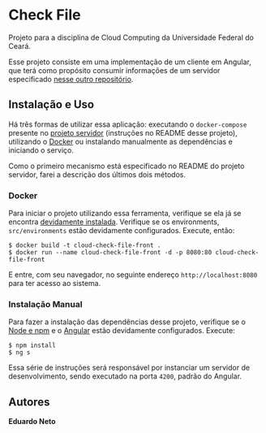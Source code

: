 # Check File

Projeto para a disciplina de Cloud Computing da Universidade Federal do Ceará.

Esse projeto consiste em uma implementação de um cliente em Angular, que terá como propósito consumir informações de um servidor especificado [nesse outro repositório](https://github.com/pyduh/cloud-check-file.back).


## Instalação e Uso

Há três formas de utilizar essa aplicação: executando o `docker-compose` presente no [projeto servidor](https://github.com/pyduh/cloud-check-file.back) (instruções no README desse projeto), utilizando o [Docker](https://docs.docker.com/) ou instalando manualmente as dependências e iniciando o serviço.

Como o primeiro mecanismo está especificado no README do projeto servidor, farei a descrição dos últimos dois métodos.


### Docker

Para iniciar o projeto utilizando essa ferramenta, verifique se ela já se encontra [devidamente instalada](https://docs.docker.com/get-docker/). Verifique se os environments, `src/environments` estão devidamente configurados. 
Execute, então:

```
$ docker build -t cloud-check-file-front .
$ docker run --name cloud-check-file-front -d -p 8080:80 cloud-check-file-front
```

E entre, com seu navegador, no seguinte endereço `http://localhost:8080` para ter acesso ao sistema. 


### Instalação Manual

Para fazer a instalação das dependências desse projeto, verifique se o [Node e npm](https://nodejs.org/en/) e o [Angular](https://angular.io/) estão devidamente configurados. Execute:

```
$ npm install
$ ng s
```

Essa série de instruções será responsável por instanciar um servidor de desenvolvimento, sendo executado na porta `4200`, padrão do Angular.


## Autores

**Eduardo Neto** 
